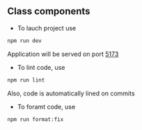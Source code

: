 ## Class components

- To lauch project use
```bash
npm run dev
```

Application will be served on port [5173](http://localhost:5173/)

- To lint code, use
```bash
npm run lint
```

Also, code is automatically lined on commits

- To foramt code, use
```bash
npm run format:fix
```